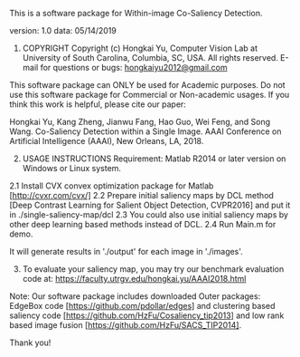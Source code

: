 This is a software package for Within-image Co-Saliency Detection.
  
version: 1.0
data: 05/14/2019

1. COPYRIGHT
Copyright (c) Hongkai Yu, Computer Vision Lab at University of South Carolina, Columbia, SC, USA. 
All rights reserved. E-mail for questions or bugs: hongkaiyu2012@gmail.com 

This software package can ONLY be used for Academic purposes. Do not use this software package for Commercial or Non-academic usages. If you think this work is helpful, please cite our paper:

Hongkai Yu, Kang Zheng, Jianwu Fang, Hao Guo, Wei Feng, and Song Wang. Co-Saliency Detection within a Single Image. AAAI Conference on Artificial Intelligence (AAAI), New Orleans, LA, 2018.

2. USAGE INSTRUCTIONS 
Requirement: Matlab R2014 or later version on Windows or Linux system.

2.1 Install CVX convex optimization package for Matlab [http://cvxr.com/cvx/] 
2.2 Prepare initial saliency maps by DCL method [Deep Contrast Learning for Salient Object Detection, CVPR2016] and put it in ./single-saliency-map/dcl
2.3 You could also use initial saliency maps by other deep learning based methods instead of DCL. 
2.4 Run Main.m for demo.

It will generate results in './output' for each image in './images'. 

3. To evaluate your saliency map, you may try our benchmark evaluation code at: https://faculty.utrgv.edu/hongkai.yu/AAAI2018.html

Note: Our software package includes downloaded Outer packages: EdgeBox code [https://github.com/pdollar/edges] and clustering based saliency code [https://github.com/HzFu/Cosaliency_tip2013] and low rank based image fusion [https://github.com/HzFu/SACS_TIP2014]. 

Thank you!
